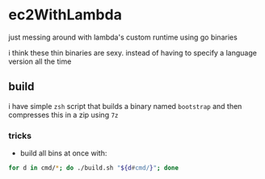 # ec2WithLambda

just messing around with lambda's custom runtime 
using go binaries

i think these thin binaries are sexy. instead of having
to specify a language version all the time

## build

i have simple `zsh` script that builds a binary named
`bootstrap` and then compresses this in a zip using `7z`

### tricks
- build all bins at once with: 
```zsh
for d in cmd/*; do ./build.sh "${d#cmd/}"; done
```